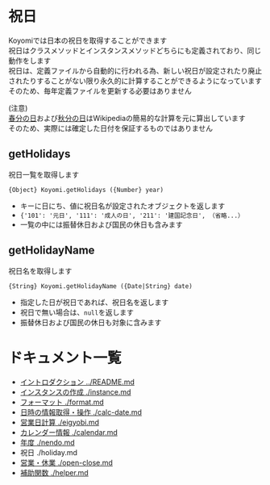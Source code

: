 # 祝日

Koyomiでは日本の祝日を取得することができます  
祝日はクラスメソッドとインスタンスメソッドどちらにも定義されており、同じ動作をします  
祝日は、定義ファイルから自動的に行われる為、新しい祝日が設定されたり廃止されたりすることがない限り永久的に計算することができるようになっています  
そのため、毎年定義ファイルを更新する必要はありません  

(注意)  
[春分の日](http://ja.wikipedia.org/wiki/%E6%98%A5%E5%88%86%E3%81%AE%E6%97%A5)および[秋分の日](http://ja.wikipedia.org/wiki/%E7%A7%8B%E5%88%86%E3%81%AE%E6%97%A5)はWikipediaの簡易的な計算を元に算出しています  
そのため、実際には確定した日付を保証するものではありません

## getHolidays

祝日一覧を取得します

`{Object} Koyomi.getHolidays ({Number} year)`

  + キーに日にち、値に祝日名が設定されたオブジェクトを返します
  + `{'101': '元日', '111': '成人の日', '211': '建国記念日', （省略...）`
  + 一覧の中には振替休日および国民の休日も含みます

## getHolidayName

祝日名を取得します

`{String} Koyomi.getHolidayName ({Date|String} date)`

  + 指定した日が祝日であれば、祝日名を返します
  + 祝日で無い場合は、`null`を返します
  + 振替休日および国民の休日も対象に含みます

# ドキュメント一覧

  + [イントロダクション ../README.md](../README.md)
  + [インスタンスの作成 ./instance.md](./instance.md)
  + [フォーマット ./format.md](./format.md)
  + [日時の情報取得・操作 ./calc-date.md](./calc-date.md)  
  + [営業日計算 ./eigyobi.md](./eigyobi.md)
  + [カレンダー情報 ./calendar.md](./calendar.md)
  + [年度 ./nendo.md](./nendo.md)
  + 祝日 ./holiday.md
  + [営業・休業 ./open-close.md](./open-close.md)
  + [補助関数 ./helper.md](./helper.md)

